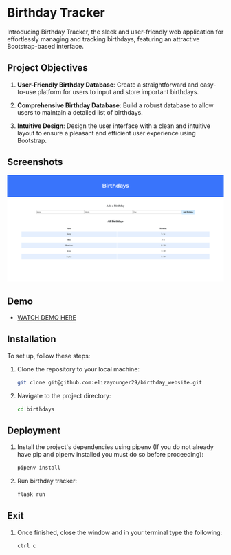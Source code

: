 # Birthday Tracker
Introducing Birthday Tracker, the sleek and user-friendly web application for effortlessly managing and tracking birthdays, featuring an attractive Bootstrap-based interface.

## Project Objectives
1. **User-Friendly Birthday Database**: Create a straightforward and easy-to-use platform for users to input and store important birthdays.

2. **Comprehensive Birthday Database**: Build a robust database to allow users to maintain a detailed list of birthdays.

3. **Intuitive Design**: Design the user interface with a clean and intuitive layout to ensure a pleasant and efficient user experience using Bootstrap.


## Screenshots

![Alt Screenshots](static/birthday.png)

## Demo

- [WATCH DEMO HERE](https://youtu.be/5Z6bHT7p1Ys)

## Installation
To set up, follow these steps:

1. Clone the repository to your local machine:

   ```bash
   git clone git@github.com:elizayounger29/birthday_website.git

2. Navigate to the project directory:

    ```bash
    cd birthdays

## Deployment

1. Install the project's dependencies using pipenv (If you do not already have pip and pipenv installed you must do so before proceeding):

    ```bash
    pipenv install

2. Run birthday tracker:

    ```bash
    flask run

## Exit

1. Once finished, close the window and in your terminal type the following:

    ```bash
    ctrl c
